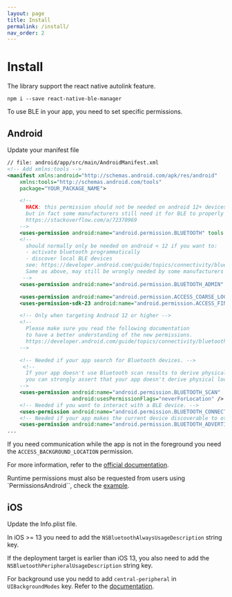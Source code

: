 ```yaml
---
layout: page
title: Install
permalink: /install/
nav_order: 2
---
```


# Install

The library support the react native autolink feature.

```shell
npm i --save react-native-ble-manager
```

To use BLE in your app, you need to set specific permissions.

## Android

Update your manifest file

```xml
// file: android/app/src/main/AndroidManifest.xml
<!-- Add xmlns:tools -->
<manifest xmlns:android="http://schemas.android.com/apk/res/android"
    xmlns:tools="http://schemas.android.com/tools"
    package="YOUR_PACKAGE_NAME">

    <!--
      HACK: this permission should not be needed on android 12+ devices anymore,
      but in fact some manufacturers still need it for BLE to properly work :
      https://stackoverflow.com/a/72370969
    -->
    <uses-permission android:name="android.permission.BLUETOOTH" tools:remove="android:maxSdkVersion" />
    <!--
      should normally only be needed on android < 12 if you want to:
      - activate bluetooth programmatically
      - discover local BLE devices
      see: https://developer.android.com/guide/topics/connectivity/bluetooth/permissions#discover-local-devices.
      Same as above, may still be wrongly needed by some manufacturers on android 12+.
     -->
    <uses-permission android:name="android.permission.BLUETOOTH_ADMIN" tools:remove="android:maxSdkVersion" />

    <uses-permission android:name="android.permission.ACCESS_COARSE_LOCATION" android:maxSdkVersion="28"/>
    <uses-permission-sdk-23 android:name="android.permission.ACCESS_FINE_LOCATION" android:maxSdkVersion="30"/>

    <!-- Only when targeting Android 12 or higher -->
    <!--
      Please make sure you read the following documentation
      to have a better understanding of the new permissions.
      https://developer.android.com/guide/topics/connectivity/bluetooth/permissions#assert-never-for-location
    -->

    <!-- Needed if your app search for Bluetooth devices. -->
     <!--
      If your app doesn't use Bluetooth scan results to derive physical location information,
      you can strongly assert that your app doesn't derive physical location.
    -->
    <uses-permission android:name="android.permission.BLUETOOTH_SCAN"
                     android:usesPermissionFlags="neverForLocation" />
    <!-- Needed if you want to interact with a BLE device. -->
    <uses-permission android:name="android.permission.BLUETOOTH_CONNECT" />
    <!-- Needed if your app makes the current device discoverable to other Bluetooth devices. -->
    <uses-permission android:name="android.permission.BLUETOOTH_ADVERTISE" />
...
```

If you need communication while the app is not in the foreground you need the `ACCESS_BACKGROUND_LOCATION` permission.

For more information, refer to the [official documentation](https://developer.android.com/develop/connectivity/bluetooth/bt-permissions).

Runtime permissions must also be requested from users using `PermissionsAndroid``, check the [example](https://github.com/helmac/react-native-ble-wit/blob/master/example/App.tsx).

## iOS

Update the Info.plist file.

In iOS >= 13 you need to add the `NSBluetoothAlwaysUsageDescription` string key.

If the deployment target is earlier than iOS 13, you also need to add the `NSBluetoothPeripheralUsageDescription` string key.

For background use you nedd to add `central-peripheral` in `UIBackgroundModes` key. Refer to the [documentation](https://developer.apple.com/documentation/xcode/configuring-background-execution-modes/).
